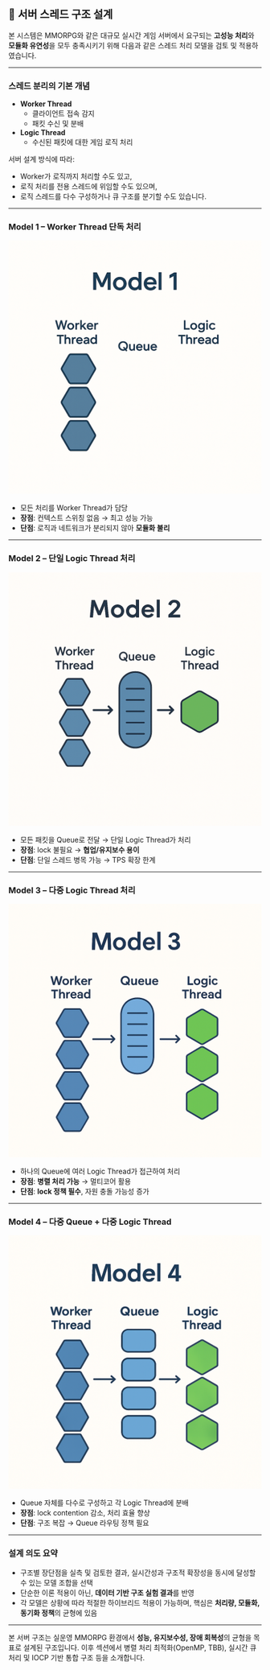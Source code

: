 ## 🧵 서버 스레드 구조 설계

본 시스템은 MMORPG와 같은 대규모 실시간 게임 서버에서 요구되는 **고성능 처리**와 **모듈화 유연성**을 모두 충족시키기 위해 다음과 같은 스레드 처리 모델을 검토 및 적용하였습니다.

---

### 스레드 분리의 기본 개념

- **Worker Thread**
  - 클라이언트 접속 감지
  - 패킷 수신 및 분배
- **Logic Thread**
  - 수신된 패킷에 대한 게임 로직 처리

서버 설계 방식에 따라:
- Worker가 로직까지 처리할 수도 있고,
- 로직 처리를 전용 스레드에 위임할 수도 있으며,
- 로직 스레드를 다수 구성하거나 큐 구조를 분기할 수도 있습니다.

---

### Model 1 – Worker Thread 단독 처리

![Model1](./Model1.png)

- 모든 처리를 Worker Thread가 담당
- **장점**: 컨텍스트 스위칭 없음 → 최고 성능 가능
- **단점**: 로직과 네트워크가 분리되지 않아 **모듈화 불리**

---

### Model 2 – 단일 Logic Thread 처리

![Model2](./Model2.png)

- 모든 패킷을 Queue로 전달 → 단일 Logic Thread가 처리
- **장점**: lock 불필요 → **협업/유지보수 용이**
- **단점**: 단일 스레드 병목 가능 → TPS 확장 한계

---

### Model 3 – 다중 Logic Thread 처리

![Model3](./Model3.png)

- 하나의 Queue에 여러 Logic Thread가 접근하여 처리
- **장점**: **병렬 처리 가능** → 멀티코어 활용
- **단점**: **lock 정책 필수**, 자원 충돌 가능성 증가

---

### Model 4 – 다중 Queue + 다중 Logic Thread

![Model4](./Model4.png)

- Queue 자체를 다수로 구성하고 각 Logic Thread에 분배
- **장점**: lock contention 감소, 처리 효율 향상
- **단점**: 구조 복잡 → Queue 라우팅 정책 필요

---

### 설계 의도 요약

- 구조별 장단점을 실측 및 검토한 결과, 실시간성과 구조적 확장성을 동시에 달성할 수 있는 모델 조합을 선택
- 단순한 이론 적용이 아닌, **데이터 기반 구조 실험 결과**를 반영
- 각 모델은 상황에 따라 적절한 하이브리드 적용이 가능하며, 핵심은 **처리량, 모듈화, 동기화 정책**의 균형에 있음

---

본 서버 구조는 실운영 MMORPG 환경에서 **성능, 유지보수성, 장애 회복성**의 균형을 목표로 설계된 구조입니다. 이후 섹션에서 병렬 처리 최적화(OpenMP, TBB), 실시간 큐 처리 및 IOCP 기반 통합 구조 등을 소개합니다.

